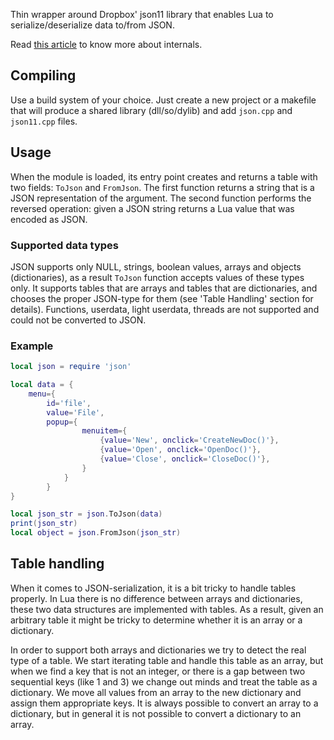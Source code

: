Thin wrapper around Dropbox' json11 library that enables Lua to
serialize/deserialize data to/from JSON.

Read [this article](https://oorth.xyz/2018/json11-bindings-for-lua-under-the-hood.html) to know more about internals.

## Compiling

Use a build system of your choice. Just create
a new project or a makefile that will produce
a shared library (dll/so/dylib) and add `json.cpp`
and `json11.cpp` files.

## Usage
When the module is loaded, its entry point creates and returns
a table with two fields: `ToJson` and `FromJson`. The first function
returns a string that is a JSON representation of the argument.
The second function performs the reversed operation: given a JSON
string returns a Lua value that was encoded as JSON.

### Supported data types
JSON supports only NULL, strings, boolean values, arrays and objects
(dictionaries), as a result `ToJson` function accepts values of these
types only. It supports tables that are arrays and tables that are
dictionaries, and chooses the proper JSON-type for them
(see 'Table Handling' section for details).
Functions, userdata, light userdata, threads are not supported and
could not be converted to JSON.

### Example
```lua
local json = require 'json'

local data = {
    menu={
        id='file',
        value='File',
        popup={
                menuitem={
                    {value='New', onclick='CreateNewDoc()'},
                    {value='Open', onclick='OpenDoc()'},
                    {value='Close', onclick='CloseDoc()'},
                }
            }
        }
}

local json_str = json.ToJson(data)
print(json_str)
local object = json.FromJson(json_str)
``` 

## Table handling
When it comes to JSON-serialization, it is a bit
tricky to handle tables properly. In Lua there is no
difference between arrays and dictionaries, these two
data structures are implemented with tables.
As a result, given an arbitrary table it might be tricky to
determine whether it is an array or a dictionary.

In order to support both arrays and dictionaries we try to
detect the real type of a table. We start iterating table
and handle this table as an array, but when we find a key that
is not an integer, or there is a gap between two sequential keys
(like 1 and 3) we change out minds and treat the table as a
dictionary. We move all values from an array to the new dictionary
and assign them appropriate keys. It is always possible to convert
an array to a dictionary, but in general it is not possible to
convert a dictionary to an array.

